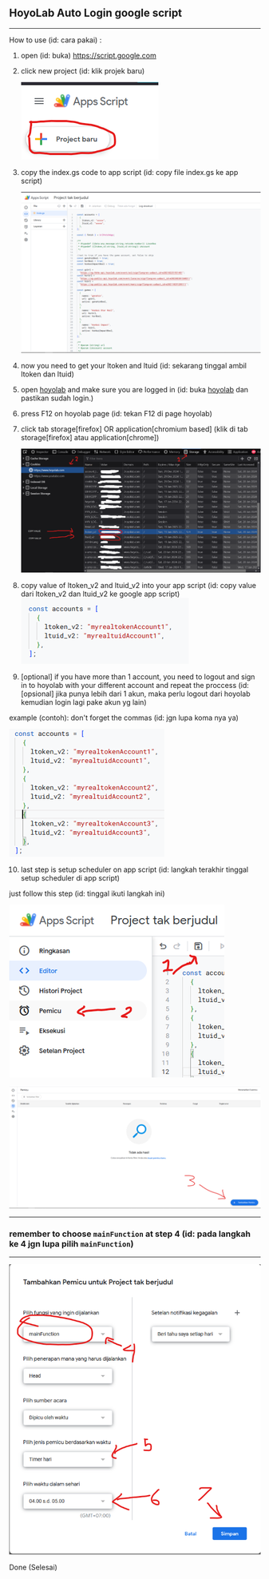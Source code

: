## HoyoLab Auto Login google script

---

How to use (id: cara pakai) :

1. open (id: buka) https://script.google.com

2. click new project (id: klik projek baru)

   ![Alt text](./images/projekbaru.png)

3. copy the index.gs code to app script (id: copy file index.gs ke app script)

   ![Alt text](./images/copy.png)

4. now you need to get your ltoken and ltuid (id: sekarang tinggal ambil ltoken dan ltuid)

5. open [hoyolab](https://www.hoyolab.com/) and make sure you are logged in (id: buka [hoyolab](https://www.hoyolab.com/) dan pastikan sudah login.)

6. press F12 on hoyolab page (id: tekan F12 di page hoyolab)

7. click tab storage[firefox] OR application[chromium based] (klik di tab storage[firefox] atau application[chrome])

   ![Alt text](./images/cookies.png)

8. copy value of ltoken_v2 and ltuid_v2 into your app script (id: copy value dari ltoken_v2 dan ltuid_v2 ke google app script)
   ![Alt text](./images/inputtoken.png)

9. [optional] if you have more than 1 account, you need to logout and sign in to hoyolab with your different account and repeat the proccess (id: [opsional] jika punya lebih dari 1 akun, maka perlu logout dari hoyolab kemudian login lagi pake akun yg lain)

example (contoh):
don't forget the commas (id: jgn lupa koma nya ya)

![Alt text](./images/multipleaccounts.png)

10. last step is setup scheduler on app script (id: langkah terakhir tinggal setup scheduler di app script)

just follow this step (id: tinggal ikuti langkah ini)

![Alt text](./images/trigger.png)

![Alt text](./images/createtrigger.png)

---

### remember to choose `mainFunction` at step 4 (id: pada langkah ke 4 jgn lupa pilih `mainFunction`)

---

![Alt text](./images/mainFunction.png)

Done (Selesai)
